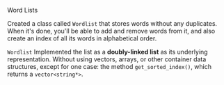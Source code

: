 Word Lists

Created a class called `Wordlist` that stores words without any
duplicates. When it's done, you'll be able to add and remove words from it, and
also create an index of all its words in alphabetical order.

`Wordlist` Implemented the list as a **doubly-linked list** as its underlying representation.
Without using vectors, arrays, or other container data structures, except
for one case: the method `get_sorted_index()`, which returns a
`vector<string*>`.
